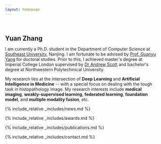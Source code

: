 ```yaml
---
layout: homepage
---
```


<h1 id="about-me"></h1>

<h2 style="margin: 60px 0px 10px;">Yuan Zhang</h2>

I am currently a Ph.D. student in the Department of Computer Science at [Southeast University](https://www.seu.edu.cn), Nanjing. I am fortunate to be advised by [Prof. Guanyu Yang](https://cse.seu.edu.cn/2019/0103/c23024a257233/page.htm) for doctoral studies. Prior to this, I achieved master's degree at Imperial College London supervised by [Dr Andrew Scott](https://www.imperial.ac.uk/people/a.scott07) and bachelor's degree at Northwestern Polytechinical University. 

My research lies at the intersection of **Deep Learning** and **Artificial Intelligence in Medicine** -- with a special focus on dealing with the tough task in histopathology image. My research interests include **medical imaging**, **weakly-supervised learning**, **federated learning**, **foundation model**, and **multiple modality fusion**, etc.

{% include_relative _includes/news.md %}

{% include_relative _includes/awards.md %}

{% include_relative _includes/publications.md %}

{% include_relative _includes/contact.md %}

